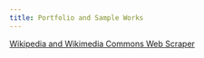```yaml
---
title: Portfolio and Sample Works
---
```


[Wikipedia and Wikimedia Commons Web Scraper](./wikimedia-commons-scraper/)
